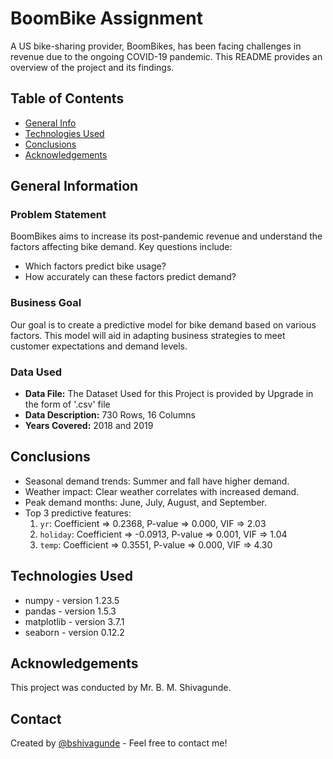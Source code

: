 # BoomBike Assignment

A US bike-sharing provider, BoomBikes, has been facing challenges in revenue due to the ongoing COVID-19 pandemic. This README provides an overview of the project and its findings.

## Table of Contents
- [General Info](#general-information)
- [Technologies Used](#technologies-used)
- [Conclusions](#conclusions)
- [Acknowledgements](#acknowledgements)

## General Information

### Problem Statement
BoomBikes aims to increase its post-pandemic revenue and understand the factors affecting bike demand. Key questions include:
- Which factors predict bike usage?
- How accurately can these factors predict demand?

### Business Goal
Our goal is to create a predictive model for bike demand based on various factors. This model will aid in adapting business strategies to meet customer expectations and demand levels.

### Data Used
- **Data File:** The Dataset Used for this Project is provided by Upgrade in the form of '.csv' file
- **Data Description:** 730 Rows, 16 Columns
- **Years Covered:** 2018 and 2019

## Conclusions

- Seasonal demand trends: Summer and fall have higher demand.
- Weather impact: Clear weather correlates with increased demand.
- Peak demand months: June, July, August, and September.
- Top 3 predictive features:
  1. `yr`: Coefficient => 0.2368, P-value => 0.000, VIF => 2.03
  2. `holiday`: Coefficient => -0.0913, P-value => 0.001, VIF => 1.04
  3. `temp`: Coefficient => 0.3551, P-value => 0.000, VIF => 4.30

## Technologies Used
- numpy - version 1.23.5
- pandas - version 1.5.3
- matplotlib - version 3.7.1
- seaborn - version 0.12.2

## Acknowledgements
This project was conducted by Mr. B. M. Shivagunde.

## Contact
Created by [@bshivagunde](https://github.com/bshivagunde) - Feel free to contact me!
